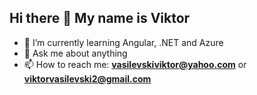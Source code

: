 ## Hi there 👋 My name is Viktor

- 🌱 I’m currently learning Angular, .NET and Azure
- 💬 Ask me about anything
- 📫 How to reach me: **vasilevskiviktor@yahoo.com** or **viktorvasilevski2@gmail.com**

